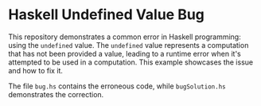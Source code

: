 # Haskell Undefined Value Bug

This repository demonstrates a common error in Haskell programming: using the `undefined` value.  The `undefined` value represents a computation that has not been provided a value, leading to a runtime error when it's attempted to be used in a computation.  This example showcases the issue and how to fix it. 

The file `bug.hs` contains the erroneous code, while `bugSolution.hs` demonstrates the correction.
